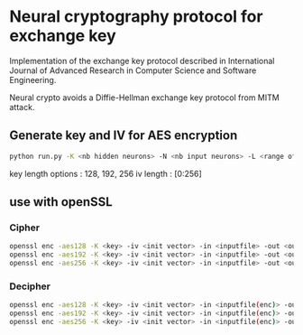 # Neural cryptography protocol for exchange key

Implementation of the exchange key protocol described in International Journal of Advanced Research in
Computer Science and Software Engineering.

Neural crypto avoids a Diffie-Hellman exchange key protocol from MITM attack.

## Generate key and IV for AES encryption
```bash
python run.py -K <nb hidden neurons> -N <nb input neurons> -L <range of weight> -k <key length> -v <iv length>
```
key length options : 128, 192, 256
iv length : [0:256]

## use with openSSL
### Cipher
```bash
openssl enc -aes128 -K <key> -iv <init vector> -in <inputfile> -out <outputfile>
openssl enc -aes192 -K <key> -iv <init vector> -in <inputfile> -out <outputfile>
openssl enc -aes256 -K <key> -iv <init vector> -in <inputfile> -out <outputfile>
```
### Decipher
```bash
openssl enc -aes128 -K <key> -iv <init vector> -in <inputfile(enc)> -out <outputfile> -d
openssl enc -aes192 -K <key> -iv <init vector> -in <inputfile(enc)> -out <outputfile> -d
openssl enc -aes256 -K <key> -iv <init vector> -in <inputfile(enc)> -out <outputfile> -d
```
